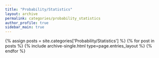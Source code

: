 ```yaml
---
title: "Probability/Statistics"
layout: archive
permalink: categories/probability_statistics
author_profile: true
sidebar_main: true
---
```



{% assign posts = site.categories['Probability/Statistics'] %}
{% for post in posts %} {% include archive-single.html type=page.entries_layout %} {% endfor %}